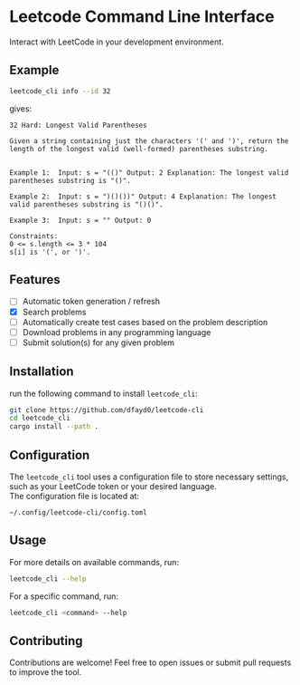 # Leetcode Command Line Interface

Interact with LeetCode in your development environment.

## Example

```sh
leetcode_cli info --id 32
```

gives:

```
32 Hard: Longest Valid Parentheses

Given a string containing just the characters '(' and ')', return the length of the longest valid (well-formed) parentheses substring.


Example 1:  Input: s = "(()" Output: 2 Explanation: The longest valid parentheses substring is "()".

Example 2:  Input: s = ")()())" Output: 4 Explanation: The longest valid parentheses substring is "()()".

Example 3:  Input: s = "" Output: 0

Constraints:
0 <= s.length <= 3 * 104
s[i] is '(', or ')'.
```

## Features

- [ ] Automatic token generation / refresh
- [x] Search problems
- [ ] Automatically create test cases based on the problem description
- [ ] Download problems in any programming language
- [ ] Submit solution(s) for any given problem

## Installation

run the following command to install `leetcode_cli`:

```sh
git clone https://github.com/dfayd0/leetcode-cli
cd leetcode_cli
cargo install --path .
```

## Configuration

The `leetcode_cli` tool uses a configuration file to store necessary settings, such as your LeetCode token or your desired language.  
The configuration file is located at:

```
~/.config/leetcode-cli/config.toml
```

## Usage

For more details on available commands, run:

```sh
leetcode_cli --help
```

For a specific command, run:

```sh
leetcode_cli <command> --help
```

## Contributing

Contributions are welcome! Feel free to open issues or submit pull requests to improve the tool.
